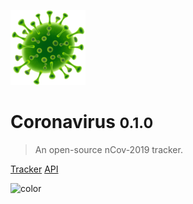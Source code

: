 <!-- _coverpage.md -->

![logo](_media/microbe.png)

# Coronavirus <small>0.1.0</small>

> An open-source nCov-2019 tracker.

[Tracker](https://shiny.john-coene.com/coronavirus)
[API](/api)

![color](#000000)
